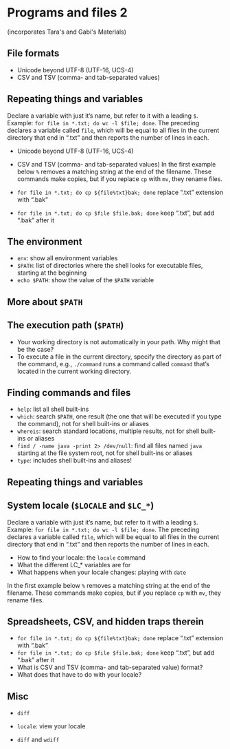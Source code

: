  # Programs and files 2
 (incorporates Tara's and Gabi's Materials)
 ## File formats
- Unicode beyond UTF-8 (UTF-16, UCS-4)
- CSV and TSV (comma- and tab-separated values)
 ## Repeating things and variables
 
 Declare a variable with just it’s name, but refer to it with a leading `$`. Example: `for file in *.txt; do wc -l $file; done`. The preceding declares a variable called `file`, which will be equal to all files in the current directory that end in “.txt” and then reports the number of lines in each. 
 
 * Unicode beyond UTF-8 (UTF-16, UCS-4)
 * CSV and TSV (comma- and tab-separated values)
 In the first example below `%` removes a matching string at the end of the filename. These commands make copies, but if you replace `cp` with `mv`, they rename files.

 * `for file in *.txt; do cp ${file%txt}bak; done` replace “.txt” extension with “.bak”
 * `for file in *.txt; do cp $file $file.bak; done` keep “.txt”, but add “.bak” after it
 
 ## The environment
 
 * `env`: show all environment variables
 * `$PATH`: list of directories where the shell looks for executable files, starting at the beginning
 * `echo $PATH`: show the value of the `$PATH` variable
 
 ## More about `$PATH`
 ## The execution path (`$PATH`)
 
 * Your working directory is not automatically in your path. Why might that be the case? 
 * To execute a file in the current directory, specify the directory as part of the command, e.g., `./command` runs a command called `command` that’s located in the current working directory.
 
 ## Finding commands and files
 
 * `help`: list all shell built-ins
 * `which`: search `$PATH`, one result (the one that will be executed if you type the command), not for shell built-ins or aliases
 * `whereis`: search standard locations, multiple results, not for shell built-ins or aliases
 * `find / -name java -print 2> /dev/null`: find all files named `java` starting at the file system root, not for shell built-ins or aliases
 * `type`: includes shell built-ins and aliases!
 
 ## Repeating things and variables
 ## System locale (`$LOCALE` and `$LC_*`)
 
 Declare a variable with just it’s name, but refer to it with a leading `$`. Example: `for file in *.txt; do wc -l $file; done`. The preceding declares a variable called `file`, which will be equal to all files in the current directory that end in “.txt” and then reports the number of lines in each. 
 * How to find your locale: the `locale` command
 * What the different LC_* variables are for
 * What happens when your locale changes: playing with `date`
 
 In the first example below `%` removes a matching string at the end of the filename. These commands make copies, but if you replace `cp` with `mv`, they rename files.
 ## Spreadsheets, CSV, and hidden traps therein
 
 * `for file in *.txt; do cp ${file%txt}bak; done` replace “.txt” extension with “.bak”
 * `for file in *.txt; do cp $file $file.bak; done` keep “.txt”, but add “.bak” after it
 * What is CSV and TSV (comma- and tab-separated value) format?
 * What does that have to do with your locale?
 
 ## Misc
 * `diff`
 * `locale`: view your locale

 * `diff` and `wdiff`